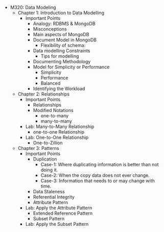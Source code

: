 - M320: Data Modeling
  * Chapter 1: Introduction to Data Modelling
    + Important Points
      - Analogy: RDBMS & MongoDB
      - Misconceptions
      - Main aspects of MongoDB
      - Document Model in MongoDB
        * Flexibility of schema:
      - Data modelling Constraints
        * Tips for modelling
      - Documenting Methodology
      - Model for Simplicity or Performance
        * Simplicity
        * Performance
        * Balanced
      - Identifying the Workload
  * Chapter 2: Relationships
    + Important Points
      - Relationships
      - Modified Notations
        * one-to-many
        * many-to-many
    + Lab: Many-to-Many Relationship
        * one-to-one Relationship
    + Lab: One-to-One Relationship
        * One-to-Zillion
  * Chapter 3: Patterns 
    + Important Points
      - Duplication
        * Case-1: Where duplicating information is better than not doing it.
        * Case-2: When the copy data does not ever change.
        * Case-3: Information that needs to or may change with time.
      - Data Staleness
      - Referential Integrity
      - Attribute Pattern
    + Lab: Apply the Attribute Pattern
      - Extended Reference Pattern
      - Subset Pattern
    + Lab: Apply the Subset Pattern

